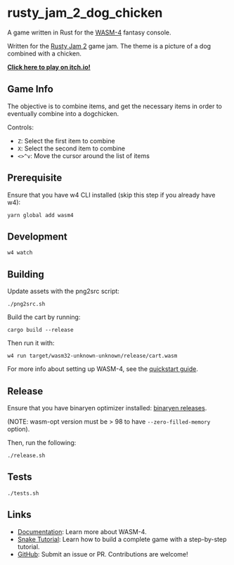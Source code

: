 # rusty_jam_2_dog_chicken

A game written in Rust for the [WASM-4](https://wasm4.org) fantasy console.

Written for the [Rusty Jam 2](https://itch.io/jam/rusty-jam-2) game jam. The theme is a picture of a dog combined with a chicken.

[**Click here to play on itch.io!**](https://yamgent.itch.io/find-the-dogchicken)

## Game Info

The objective is to combine items, and get the necessary items in order to eventually combine into a dogchicken.

Controls:

- `Z`: Select the first item to combine
- `X`: Select the second item to combine
- `<>^v`: Move the cursor around the list of items

## Prerequisite

Ensure that you have w4 CLI installed (skip this step if you already have w4):

```shell
yarn global add wasm4
```

## Development

```shell
w4 watch
```

## Building

Update assets with the png2src script:

```shell
./png2src.sh
```

Build the cart by running:

```shell
cargo build --release
```

Then run it with:

```shell
w4 run target/wasm32-unknown-unknown/release/cart.wasm
```

For more info about setting up WASM-4, see the [quickstart guide](https://wasm4.org/docs/getting-started/setup?code-lang=rust#quickstart).

## Release

Ensure that you have binaryen optimizer installed: [binaryen releases](https://github.com/WebAssembly/binaryen/releases).

(NOTE: wasm-opt version must be > 98 to have `--zero-filled-memory` option).

Then, run the following:

```shell
./release.sh
```

## Tests

```shell
./tests.sh
```

## Links

- [Documentation](https://wasm4.org/docs): Learn more about WASM-4.
- [Snake Tutorial](https://wasm4.org/docs/tutorials/snake/goal): Learn how to build a complete game
  with a step-by-step tutorial.
- [GitHub](https://github.com/aduros/wasm4): Submit an issue or PR. Contributions are welcome!
